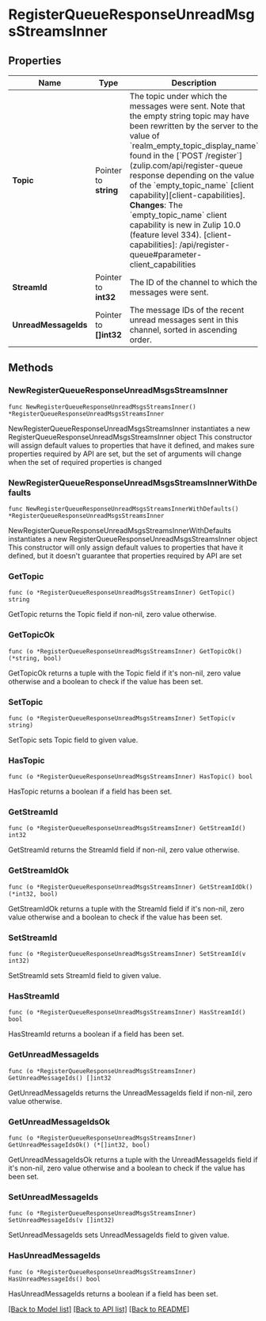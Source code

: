 # RegisterQueueResponseUnreadMsgsStreamsInner

## Properties

Name | Type | Description | Notes
------------ | ------------- | ------------- | -------------
**Topic** | Pointer to **string** | The topic under which the messages were sent.  Note that the empty string topic may have been rewritten by the server to the value of &#x60;realm_empty_topic_display_name&#x60; found in the [&#x60;POST /register&#x60;](zulip.com/api/register-queue response depending on the value of the &#x60;empty_topic_name&#x60; [client capability][client-capabilities].  **Changes**: The &#x60;empty_topic_name&#x60; client capability is new in Zulip 10.0 (feature level 334).  [client-capabilities]: /api/register-queue#parameter-client_capabilities  | [optional] 
**StreamId** | Pointer to **int32** | The ID of the channel to which the messages were sent.  | [optional] 
**UnreadMessageIds** | Pointer to **[]int32** | The message IDs of the recent unread messages sent in this channel, sorted in ascending order.  | [optional] 

## Methods

### NewRegisterQueueResponseUnreadMsgsStreamsInner

`func NewRegisterQueueResponseUnreadMsgsStreamsInner() *RegisterQueueResponseUnreadMsgsStreamsInner`

NewRegisterQueueResponseUnreadMsgsStreamsInner instantiates a new RegisterQueueResponseUnreadMsgsStreamsInner object
This constructor will assign default values to properties that have it defined,
and makes sure properties required by API are set, but the set of arguments
will change when the set of required properties is changed

### NewRegisterQueueResponseUnreadMsgsStreamsInnerWithDefaults

`func NewRegisterQueueResponseUnreadMsgsStreamsInnerWithDefaults() *RegisterQueueResponseUnreadMsgsStreamsInner`

NewRegisterQueueResponseUnreadMsgsStreamsInnerWithDefaults instantiates a new RegisterQueueResponseUnreadMsgsStreamsInner object
This constructor will only assign default values to properties that have it defined,
but it doesn't guarantee that properties required by API are set

### GetTopic

`func (o *RegisterQueueResponseUnreadMsgsStreamsInner) GetTopic() string`

GetTopic returns the Topic field if non-nil, zero value otherwise.

### GetTopicOk

`func (o *RegisterQueueResponseUnreadMsgsStreamsInner) GetTopicOk() (*string, bool)`

GetTopicOk returns a tuple with the Topic field if it's non-nil, zero value otherwise
and a boolean to check if the value has been set.

### SetTopic

`func (o *RegisterQueueResponseUnreadMsgsStreamsInner) SetTopic(v string)`

SetTopic sets Topic field to given value.

### HasTopic

`func (o *RegisterQueueResponseUnreadMsgsStreamsInner) HasTopic() bool`

HasTopic returns a boolean if a field has been set.

### GetStreamId

`func (o *RegisterQueueResponseUnreadMsgsStreamsInner) GetStreamId() int32`

GetStreamId returns the StreamId field if non-nil, zero value otherwise.

### GetStreamIdOk

`func (o *RegisterQueueResponseUnreadMsgsStreamsInner) GetStreamIdOk() (*int32, bool)`

GetStreamIdOk returns a tuple with the StreamId field if it's non-nil, zero value otherwise
and a boolean to check if the value has been set.

### SetStreamId

`func (o *RegisterQueueResponseUnreadMsgsStreamsInner) SetStreamId(v int32)`

SetStreamId sets StreamId field to given value.

### HasStreamId

`func (o *RegisterQueueResponseUnreadMsgsStreamsInner) HasStreamId() bool`

HasStreamId returns a boolean if a field has been set.

### GetUnreadMessageIds

`func (o *RegisterQueueResponseUnreadMsgsStreamsInner) GetUnreadMessageIds() []int32`

GetUnreadMessageIds returns the UnreadMessageIds field if non-nil, zero value otherwise.

### GetUnreadMessageIdsOk

`func (o *RegisterQueueResponseUnreadMsgsStreamsInner) GetUnreadMessageIdsOk() (*[]int32, bool)`

GetUnreadMessageIdsOk returns a tuple with the UnreadMessageIds field if it's non-nil, zero value otherwise
and a boolean to check if the value has been set.

### SetUnreadMessageIds

`func (o *RegisterQueueResponseUnreadMsgsStreamsInner) SetUnreadMessageIds(v []int32)`

SetUnreadMessageIds sets UnreadMessageIds field to given value.

### HasUnreadMessageIds

`func (o *RegisterQueueResponseUnreadMsgsStreamsInner) HasUnreadMessageIds() bool`

HasUnreadMessageIds returns a boolean if a field has been set.


[[Back to Model list]](../README.md#documentation-for-models) [[Back to API list]](../README.md#documentation-for-api-endpoints) [[Back to README]](../README.md)


